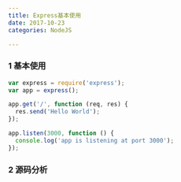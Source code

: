 ```yaml
---
title: Express基本使用
date: 2017-10-23
categories: NodeJS

---
```


### 1 基本使用

```javascript
var express = require('express');
var app = express();

app.get('/', function (req, res) {
  res.send('Hello World');
});

app.listen(3000, function () {
  console.log('app is listening at port 3000');
});
```

### 2 源码分析

